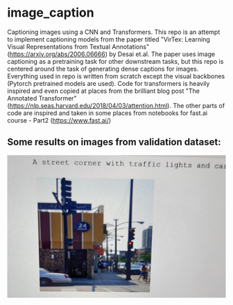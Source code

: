 # image_caption
Captioning images using a CNN and Transformers. This repo is an attempt to implement captioning models from the paper titled "VirTex: Learning Visual Representations from Textual Annotations" (https://arxiv.org/abs/2006.06666) by Desai et.al.
The paper uses image captioning as a pretraining task for other downstream tasks, but this repo is centered around the task of generating dense captions for images. Everything used in
repo is written from scratch except the visual backbones (Pytorch pretrained models are used). Code for transformers is heavily inspired and even copied at places from the brilliant blog
post "The Annotated Transformer" (https://nlp.seas.harvard.edu/2018/04/03/attention.html). The other parts of code are inspired and taken in some places from notebooks for fast.ai course - Part2 (https://www.fast.ai/) 

## Some results on images from validation dataset:

![](images/res_1.jpg)
